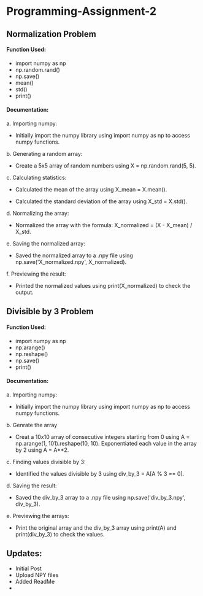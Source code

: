 # Programming-Assignment-2

## Normalization Problem
#### Function Used:
  - import numpy as np
  - np.random.rand()
  - np.save()
  - mean()
  - std()
  - print()

#### Documentation:
a. Importing numpy:

- Initially import the numpy library using import numpy as np to access numpy functions.

b. Generating a random array:

- Create a 5x5 array of random numbers using X = np.random.rand(5, 5).

c. Calculating statistics:

- Calculated the mean of the array using X_mean = X.mean().

- Calculated the standard deviation of the array using X_std = X.std().

d. Normalizing the array:

- Normalized the array with the formula: X_normalized = (X - X_mean) / X_std.

e. Saving the normalized array:

- Saved the normalized array to a .npy file using np.save('X_normalized.npy', X_normalized).

f. Previewing the result:

- Printed the normalized values using print(X_normalized) to check the output.

## Divisible by 3 Problem
#### Function Used:
  - import numpy as np
  - np.arange()
  - np.reshape()
  - np.save()
  - print()

#### Documentation:
a. Importing numpy:

- Initially import the numpy library using import numpy as np to access numpy functions.

b. Genrate the array

- Creat a 10x10 array of consecutive integers starting from 0 using A = np.arange(1, 101).reshape(10, 10).
Exponentiated each value in the array by 2 using A = A**2.

c. Finding values divisible by 3:

- Identified the values divisible by 3 using div_by_3 = A[A % 3 == 0].

d. Saving the result:

- Saved the div_by_3 array to a .npy file using np.save('div_by_3.npy', div_by_3).

e. Previewing the arrays:

- Print the original array and the div_by_3 array using print(A) and print(div_by_3) to check the values.

## Updates:
- Initial Post
- Upload NPY files
- Added ReadMe
-  
